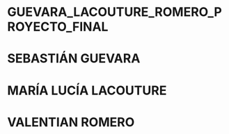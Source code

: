 # GUEVARA_LACOUTURE_ROMERO_PROYECTO_FINAL
# SEBASTIÁN GUEVARA
# MARÍA LUCÍA LACOUTURE
# VALENTIAN ROMERO
